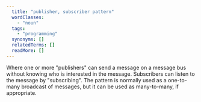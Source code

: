 ```yaml
---
  title: "publisher, subscriber pattern"
  wordClasses:
    - "noun"
  tags:
    - "programming"
  synonyms: []
  relatedTerms: []
  readMore: []
---
```

Where one or more "publishers" can send a message on a message bus without knowing who is interested in the message. Subscribers can listen to the message by "subscribing". The pattern is normally used as a one-to-many broadcast of messages, but it can be used as many-to-many, if appropriate.
